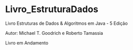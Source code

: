 # Livro_EstruturaDados
 
Livro Estruturas de Dados & Algoritmos em Java - 5 Edição

Autor: Michael T. Goodrich e Roberto Tamassia

Livro em Andamento
